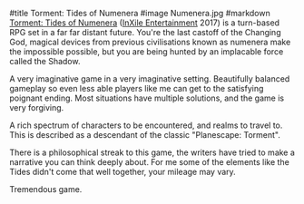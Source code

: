 #title Torment: Tides of Numenera
#image	Numenera.jpg
#markdown
[Torment: Tides of Numenera](https://www.inxile-entertainment.com/torment)
([InXile Entertainment](https://www.inxile-entertainment.com/) 2017) is a
turn-based RPG set in a far far distant future. You're the last
castoff of the Changing God, magical devices from previous
civilisations known as numenera make the impossible possible,
but you are being hunted by an implacable force called the
Shadow.

A very imaginative game in a very imaginative setting.
Beautifully balanced gameplay so even less able players like me
can get to the satisfying poignant ending. Most situations have
multiple solutions, and the game is very forgiving.

A rich spectrum of characters to be encountered, and realms to
travel to. This is described as a descendant of the classic
"Planescape: Torment".

There is a philosophical streak to this game, the writers have
tried to make a narrative you can think deeply about. For me
some of the elements like the Tides didn't come that well
together, your mileage may vary.

Tremendous game.
